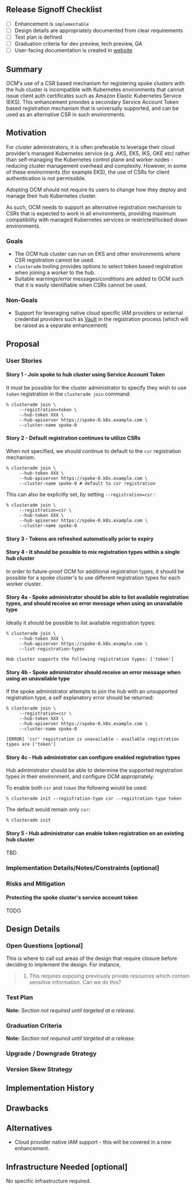 ## Release Signoff Checklist

- [ ] Enhancement is `implementable`
- [ ] Design details are appropriately documented from clear requirements
- [ ] Test plan is defined
- [ ] Graduation criteria for dev preview, tech preview, GA
- [ ] User-facing documentation is created in [website](https://github.com/open-cluster-management-io/open-cluster-management-io.github.io/)

## Summary

OCM's use of a CSR based mechanism for registering spoke clusters with the hub cluster is incompatible with Kubernetes environments that cannot issue client auth certificates such as Amazon Elastic Kubernetes Service (EKS).
This enhancement provides a secondary Service Account Token based registration mechanism that is universally supported, and can be used as an alternative CSR in such environments. 

## Motivation

For cluster administrators, it is often preferable to leverage their cloud provider’s managed Kubernetes service (e.g. AKS, EKS, IKS, GKE etc) rather than self-managing the Kubernetes control plane and worker nodes - reducing cluster management overhead and complexity.
However, in some of these environments (for example EKS), the use of CSRs for client authentication is not permissible.

Adopting OCM should not require its users to change how they deploy and manage their hub Kubernetes cluster.

As such, OCM needs to support an alternative registration mechanism to CSRs that is expected to work in all environments, providing maximum compatibility with managed Kubernetes services or restricted/locked down environments. 

### Goals

- The OCM hub cluster can run on EKS and other environments where CSR registration cannot be used.
- `clusteradm` tooling provides options to select token based registration when joining a worker to the hub.
- Suitable warnings/error messages/conditions are added to OCM such that it is easily identifiable when CSRs cannot be used.

### Non-Goals

- Support for leveraging native cloud specific IAM providers or external credential providers such as [Vault](https://www.vaultproject.io/) in the registration process (which will be raised as a separate enhancement)

## Proposal

### User Stories

#### Story 1 - Join spoke to hub cluster using Service Account Token

It must be possible for the cluster administrator to specify they wish to use `token` registration in the `clusteradm join` command:

```shell
% clusteradm join \
     --registration=token \
     --hub-token XXX \
     --hub-apiserver https://spoke-0.k8s.example.com \
     --cluster-name spoke-0
```

#### Story 2 - Default registration continues to utilize CSRs

When not specified, we should continue to default to the `csr` registration mechanism. 

```shell
% clusteradm join \
     --hub-token XXX \
     --hub-apiserver https://spoke-0.k8s.example.com \
     --cluster-name spoke-0 # default to csr registration
```

This can also be explicitly set, by setting `--registration=csr` :

```shell
% clusteradm join \
     --registration=csr \
     --hub-token XXX \
     --hub-apiserver https://spoke-0.k8s.example.com \
     --cluster-name spoke-0
```

#### Story 3 - Tokens are refreshed automatically prior to expiry

#### Story 4 - It should be possible to mix registration types within a single hub cluster

In order to future-proof OCM for additional registration types, it should be possible for a spoke cluster's to use different registration types for each worker cluster.

#### Story 4a - Spoke administrator should be able to list available registration types, and should receive an error message when using an unavailable type

Ideally it should be possible to list available registration types:

```shell
% clusteradm join \
     --hub-token XXX \
     --hub-apiserver https://spoke-0.k8s.example.com \
     --list-registration-types

Hub cluster supports the following registration types: ['token']
```

#### Story 4b - Spoke administrator should receive an error message when using an unavailable type

If the spoke administrator attempts to join the hub with an unsupported registration type, a self explanatory error should be returned:

```shell
% clusteradm join \
     --registration=csr \
     --hub-token XXX \
     --hub-apiserver https://spoke-0.k8s.example.com \
     --cluster-name spoke-0

[ERROR] 'csr' registration is unavailable - available registration types are ['token']
```

#### Story 4c - Hub administrator can configure enabled registration types

Hub administrator should be able to determine the supported registration types in their environment, and configure OCM appropriately.

To enable both `csr` and `token` the following would be used:

```shell
% clusteradm init --registration-type csr --registration-type token 
```

The default would remain only `csr`:

```shell
% clusteradm init
```

#### Story 5 - Hub administrator can enable token registration on an existing hub cluster

TBD

### Implementation Details/Notes/Constraints [optional]

### Risks and Mitigation

#### Protecting the spoke cluster's service account token

TODO

## Design Details

### Open Questions [optional]

This is where to call out areas of the design that require closure before deciding
to implement the design.  For instance,
> 1. This requires exposing previously private resources which contain sensitive
     information.  Can we do this?

### Test Plan

**Note:** *Section not required until targeted at a release.*

### Graduation Criteria

**Note:** *Section not required until targeted at a release.*

### Upgrade / Downgrade Strategy

### Version Skew Strategy

## Implementation History

## Drawbacks

## Alternatives

- Cloud provider native IAM support - this will be covered in a new enhancement.

## Infrastructure Needed [optional]

No specific infrastructure required. 